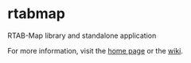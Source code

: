 rtabmap
=======

RTAB-Map library and standalone application

For more information, visit the [home page](http://introlab.github.io/rtabmap) or the [wiki](https://github.com/introlab/rtabmap/wiki).
